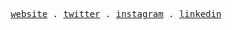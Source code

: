<p align="center">
  <samp>
    <a target="_blank" href="https://bence.codes">website</a> .
    <a target="_blank" href="https://twitter.com/bencetxt">twitter</a> .
    <a target="_blank" href="https://instagram.com/bence.jpeg">instagram</a> .
    <a target="_blank" href="https://www.linkedin.com/in/bencepdf/">linkedin</a>
  </samp>
</p>

<!--
**Beenyaa/Beenyaa** is a ✨ _special_ ✨ repository because its `README.md` (this file) appears on your GitHub profile.

Here are some ideas to get you started:

- 🔭 I’m currently working on ...
- 🌱 I’m currently learning ...
- 👯 I’m looking to collaborate on ...
- 🤔 I’m looking for help with ...
- 💬 Ask me about ...
- 📫 How to reach me: ...
- 😄 Pronouns: ...
- ⚡ Fun fact: ...
-->
